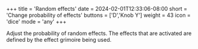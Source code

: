 +++
title = 'Random effects'
date = 2024-02-01T12:33:06-08:00
short = 'Change probability of effects'
buttons = ['D','Knob Y']
weight = 43
icon = 'dice'
mode = 'any'
+++


Adjust the probability of random effects. The effects that are activated are defined by the effect grimoire being used.